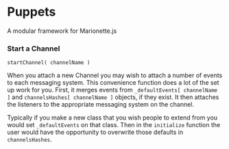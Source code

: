# Puppets

A modular framework for Marionette.js

### Start a Channel

`startChannel( channelName )`

When you attach a new Channel you may wish to attach a number of events to each messaging system. This convenience function does a lot of the set up work for you. First, it merges events from `_defaultEvents[ channelName ]` and `channelsHashes[ channelName ]` objects, if they exist. It then attaches the listeners to the appropriate messaging system on the channel.

Typically if you make a new class that you wish people to extend from you would set `_defaultEvents` on that class. Then in the `initialize` function the user would have the opportunity to overwrite those defaults in `channelsHashes`.